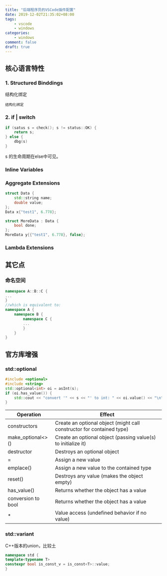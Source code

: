 ```yaml
---
title: "后端程序员的VSCode插件配置"
date: 2019-12-02T21:35:02+08:00
tags:
    - vscode
    - windows
categories:
    - windows
comment: false
draft: true
---
```




## 核心语言特性 ##

### 1. Structured Binddings ###

结构化绑定

```
结构化绑定

```

### 2. if | switch ###

```cpp
if (satus s = check(); s != status::OK) {
	return s;
} else {
    dbg(s)
}
```

s 的生命周期在else中可见。



### Inline Variables   ###



### Aggregate Extensions   ###



```cpp
struct Data {
    std::string name;
    double value;
};
Data x{"test1", 6.778};

struct MoreData : Data {
	bool done;
};
MoreData y{{"test1", 6.778}, false};
```





### Lambda Extensions   ###



## 其它点 ##

### 命名空间 ###

```cpp
namespace A::B::C {
...
}
//which is equivalent to:
namespace A {
    namespace B {
        namespace C {
        ...
        }
    }
}
```

##  ##

## 官方库增强 ##

### std::optional ###

```cpp
#include <optional>
#include <string>
std::optional<int> oi = asInt(s);
if (oi.has_value()) {
	std::cout << "convert '" << s << "' to int: " << oi.value() << "\n";
}
```

| Operation          | Effect                                                       |
| ------------------ | ------------------------------------------------------------ |
| constructors       | Create an optional object (might call constructor for contained type) |
| make_optional<>()  | Create an optional object (passing value(s) to initialize it) |
| destructor         | Destroys an optional object                                  |
| =                  | Assign a new value                                           |
| emplace()          | Assign a new value to the contained type                     |
| reset()            | Destroys any value (makes the object empty)                  |
| has_value()        | Returns whether the object has a value                       |
| conversion to bool | Returns whether the object has a value                       |
| *                  | Value access (undefined behavior if no value)                |



### std::variant   ###

C++版本的union，比较土

```cpp
namespace std {
template<typename T>
constexpr bool is_const_v = is_const<T>::value;
}
```

[]()







